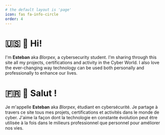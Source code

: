 ```yaml
---
# the default layout is 'page'
icon: fas fa-info-circle
order: 4
---
```


<!-- ![Hero image](/assets/headers/about.png) -->


# 🇺🇸 👋 Hi!

I'm **Esteban** aka *Blorpex*, a cybersecurity student. I'm sharing through this site all my projects, certifications and activity in the Cyber World. I also love the ever-changing way technology can be used both personally and professionally to enhance our lives.


# 🇫🇷 👋 Salut !

Je m'appelle **Esteban** aka *Blorpex*, étudiant en cybersécurité. Je partage à travers ce site tous mes projets, certifications et activités dans le monde de cyber. J'aime la façon dont la technologie en constante évolution peut être utilisée à la fois dans le milieurs professionnel que personnel pour améliorer nos vies.
